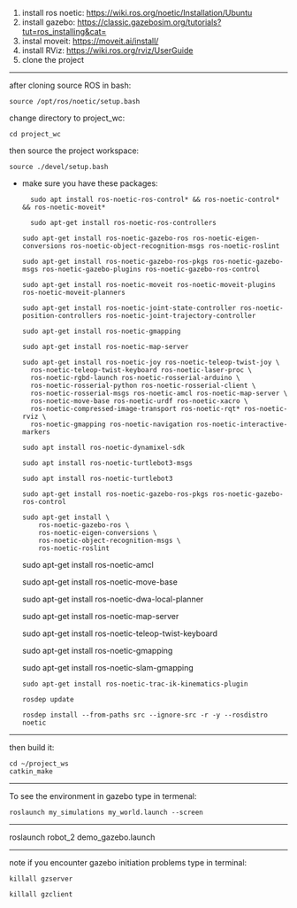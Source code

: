 1. install ros noetic: https://wiki.ros.org/noetic/Installation/Ubuntu
2. install gazebo: https://classic.gazebosim.org/tutorials?tut=ros_installing&cat=
3. instal moveit: https://moveit.ai/install/
4. install RViz: https://wiki.ros.org/rviz/UserGuide
5. clone the project
---------------------------
after cloning source ROS in bash:

    source /opt/ros/noetic/setup.bash 

change directory to project_wc:

    cd project_wc
  
then source the project workspace:

    source ./devel/setup.bash

* make sure you have these packages:

        sudo apt install ros-noetic-ros-control* && ros-noetic-control* && ros-noetic-moveit*

        sudo apt-get install ros-noetic-ros-controllers

      sudo apt-get install ros-noetic-gazebo-ros ros-noetic-eigen-conversions ros-noetic-object-recognition-msgs ros-noetic-roslint

      sudo apt-get install ros-noetic-gazebo-ros-pkgs ros-noetic-gazebo-msgs ros-noetic-gazebo-plugins ros-noetic-gazebo-ros-control

      sudo apt-get install ros-noetic-moveit ros-noetic-moveit-plugins ros-noetic-moveit-planners

      sudo apt-get install ros-noetic-joint-state-controller ros-noetic-position-controllers ros-noetic-joint-trajectory-controller
      
      sudo apt-get install ros-noetic-gmapping
      
      sudo apt-get install ros-noetic-map-server
      
      sudo apt-get install ros-noetic-joy ros-noetic-teleop-twist-joy \
        ros-noetic-teleop-twist-keyboard ros-noetic-laser-proc \
        ros-noetic-rgbd-launch ros-noetic-rosserial-arduino \
        ros-noetic-rosserial-python ros-noetic-rosserial-client \
        ros-noetic-rosserial-msgs ros-noetic-amcl ros-noetic-map-server \
        ros-noetic-move-base ros-noetic-urdf ros-noetic-xacro \
        ros-noetic-compressed-image-transport ros-noetic-rqt* ros-noetic-rviz \
        ros-noetic-gmapping ros-noetic-navigation ros-noetic-interactive-markers
        
      sudo apt install ros-noetic-dynamixel-sdk
      
      sudo apt install ros-noetic-turtlebot3-msgs
      
      sudo apt install ros-noetic-turtlebot3
      
      sudo apt-get install ros-noetic-gazebo-ros-pkgs ros-noetic-gazebo-ros-control
      
      sudo apt-get install \
          ros-noetic-gazebo-ros \
          ros-noetic-eigen-conversions \
          ros-noetic-object-recognition-msgs \
          ros-noetic-roslint
          
	sudo apt-get install ros-noetic-amcl
	
	sudo apt-get install ros-noetic-move-base
	
	sudo apt-get install ros-noetic-dwa-local-planner
	
	sudo apt-get install ros-noetic-map-server
	
	sudo apt-get install ros-noetic-teleop-twist-keyboard 
	
	sudo apt-get install ros-noetic-gmapping
	
	sudo apt-get install ros-noetic-slam-gmapping
	
          
      sudo apt-get install ros-noetic-trac-ik-kinematics-plugin
          
      rosdep update
      
      rosdep install --from-paths src --ignore-src -r -y --rosdistro noetic


---------------------------
then build it:

    cd ~/project_ws
    catkin_make
    
---------------------------
To see the environment in gazebo type in termenal:

    roslaunch my_simulations my_world.launch --screen

---------------------------

roslaunch robot_2 demo_gazebo.launch

---------------------------
note if you encounter gazebo initiation problems type in terminal:

    killall gzserver
    
    killall gzclient
